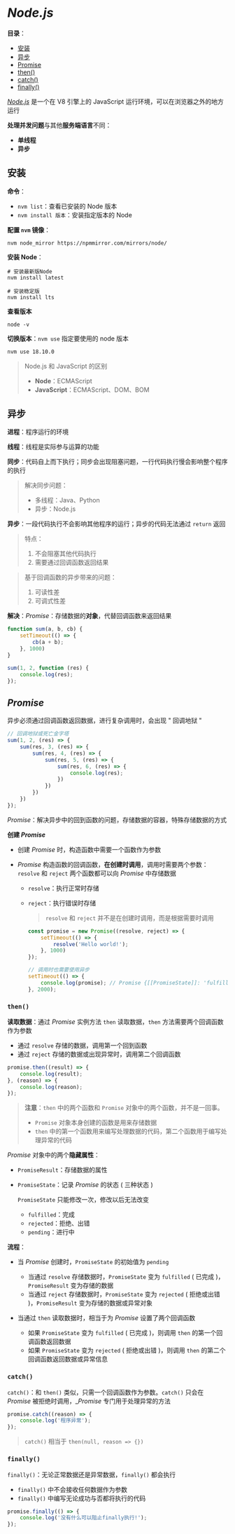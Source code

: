 # *Node.js*

**目录**：

- [安装](#安装)
- [异步](#异步)
- [Promise](#Promise)
- [then()](#then())
- [catch()](#catch())
- [finally()](#finally())

[*Node.js*](https://nodejs.org/en) 是一个在 V8 引擎上的 JavaScript 运行环境，可以在浏览器之外的地方运行

**处理并发问题**与其他**服务端语言**不同：

- **单线程**
- **异步**

## 安装

**命令**：

- `nvm list`：查看已安装的 Node 版本
- `nvm install 版本`：安装指定版本的 Node

**配置 `nvm` 镜像**：

```shell
nvm node_mirror https://npmmirror.com/mirrors/node/
```

**安装 Node**：

```shell
# 安装最新版Node
nvm install latest

# 安装稳定版
nvm install lts
```

**查看版本**

```shell
node -v
```

**切换版本**：`nvm use` 指定要使用的 node 版本

```bash
nvm use 18.10.0
```

> Node.js 和 JavaScript 的区别
>
> - **Node**：ECMAScript
> - **JavaScript**：ECMAScript、DOM、BOM

## 异步

**进程**：程序运行的环境 

**线程**：线程是实际参与运算的功能

**同步**：代码自上而下执行；同步会出现阻塞问题，一行代码执行慢会影响整个程序的执行

> 解决同步问题：
>
> - 多线程：Java、Python
> - 异步：Node.js

**异步**：一段代码执行不会影响其他程序的运行；异步的代码无法通过 `return` 返回

> 特点：
>
> 1. 不会阻塞其他代码执行
> 2. 需要通过回调函数返回结果

> 基于回调函数的异步带来的问题：
>
> 1. 可读性差
> 2. 可调式性差

**解决**：*Promise*：存储数据的**对象**，代替回调函数来返回结果

```javascript
function sum(a, b, cb) {
    setTimeout(() => {
        cb(a + b);
    }, 1000)
}

sum(1, 2, function (res) {
    console.log(res);
});
```

## *Promise*

异步必须通过回调函数返回数据，进行复杂调用时，会出现 " 回调地狱 "

```javascript
// 回调地狱或死亡金字塔
sum(1, 2, (res) => {
    sum(res, 3, (res) => {
        sum(res, 4, (res) => {
            sum(res, 5, (res) => {
                sum(res, 6, (res) => {
                    console.log(res);
                })
            })
        })
    })
});
```

_Promise_：解决异步中的回到函数的问题，存储数据的容器，特殊存储数据的方式

**创建 *Promise***

- 创建 *Promise* 时，构造函数中需要一个函数作为参数

- *Promise* 构造函数的回调函数，**在创建时调用**，调用时需要两个参数： `resolve` 和 `reject` 两个函数都可以向 *Promise* 中存储数据

  - `resolve`：执行正常时存储

  - `reject`：执行错误时存储

    > `resolve` 和 `reject` 并不是在创建时调用，而是根据需要时调用

    ```javascript
    const promise = new Promise((resolve, reject) => {
        setTimeout(() => {
            resolve('Hello world!');
        }, 1000)
    });
    
    // 调用时也需要使用异步
    setTimeout(() => {
        console.log(promise); // Promise {[[PromiseState]]: 'fulfilled', [[PromiseResult]]: 'Hello world!'
    }, 2000);
    ```

### `then()`

**读取数据**：通过 *Promise* 实例方法 `then` 读取数据，`then` 方法需要两个回调函数作为参数

- 通过 `resolve` 存储的数据，调用第一个回到函数
- 通过 `reject` 存储的数据或出现异常时，调用第二个回调函数

```javascript
promise.then((result) => {
    console.log(result);
}, (reason) => {
    console.log(reason);
});
```

> **注意**：`then` 中的两个函数和 `Promise` 对象中的两个函数，并不是一回事。
>
> - `Promise` 对象本身创建的函数是用来存储数据
> - `then` 中的第一个函数用来编写处理数据的代码，第二个函数用于编写处理异常的代码

*Promise* 对象中的两个**隐藏属性**：

- `PromiseResult`：存储数据的属性

- `PromiseState`：记录 *Promise* 的状态 ( 三种状态 )

  `PromiseState` 只能修改一次，修改以后无法改变

  - `fulfilled`：完成
  - `rejected`：拒绝、出错
  - `pending`：进行中

**流程**：

- 当 *Promise* 创建时，`PromiseState` 的初始值为 `pending`
  - 当通过 `resolve` 存储数据时，`PromiseState` 变为 `fulfilled` ( 已完成 )，`PromiseResult` 变为存储的数据
  - 当通过 `reject` 存储数据时，`PromiseState` 变为 `rejected` ( 拒绝或出错 )，`PromiseResult` 变为存储的数据或异常对象

- 当通过 `then` 读取数据时，相当于为 *Promise* 设置了两个回调函数
  - 如果 `PromiseState` 变为 `fulfilled` ( 已完成 )，则调用 `then` 的第一个回调函数返回数据
  - 如果 `PromiseState` 变为 `rejected` ( 拒绝或出错 )，则调用 `then` 的第二个回调函数返回数据或异常信息

### `catch()`

`catch()`：和 `then()` 类似，只需一个回调函数作为参数。`catch()` 只会在 *Promise* 被拒绝时调用，__Promise_ 专门用于处理异常的方法

```javascript
promise.catch((reason) => {
    console.log('程序异常');
});
```

> `catch()` 相当于 `then(null, reason => {})`

### `finally()`

`finally()`：无论正常数据还是异常数据，`finally()` 都会执行

- `finally()` 中不会接收任何数据作为参数
- `finally()` 中编写无论成功与否都将执行的代码

```javascript
promise.finally(() => {
    console.log('没有什么可以阻止finally执行!');
});
```

